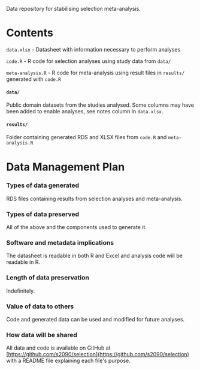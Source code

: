 Data repository for stabilising selection meta-analysis.

# Contents

`data.xlsx` - Datasheet with information necessary to perform analyses

`code.R` - R code for selection analyses using study data from `data/`

`meta-analysis.R` - R code for meta-analysis using result files in `results/` generated with `code.R`

#### `data/`

Public domain datasets from the studies analysed. Some columns may have been added to enable analyses, see notes column in `data.xlsx`.

#### `results/`

Folder containing generated RDS and XLSX files from `code.R` and `meta-analysis.R`

# Data Management Plan
### Types of data generated
RDS files containing results from selection analyses and meta-analysis.

### Types of data preserved
All of the above and the components used to generate it.

### Software and metadata implications
The datasheet is readable in both R and Excel and analysis code will be readable in R.

### Length of data preservation
Indefinitely.

### Value of data to others
Code and generated data can be used and modified for future analyses.

### How data will be shared
All data and code is available on GitHub at [https://github.com/s2090/selection](https://github.com/s2090/selection) with a README file explaining each file's purpose.
